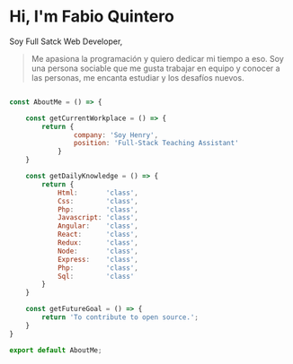 # Hi, I'm Fabio Quintero

Soy Full Satck Web Developer,

>Me apasiona la programación y quiero dedicar mi tiempo a eso. Soy una persona sociable que me gusta trabajar en equipo y conocer a las personas, 
me encanta estudiar y los desafíos nuevos.

```javascript

const AboutMe = () => {

    const getCurrentWorkplace = () => {
        return {
                company: 'Soy Henry',
                position: 'Full-Stack Teaching Assistant'
            }
    }

    const getDailyKnowledge = () => {
        return {
            Html:       'class',
            Css:        'class',
            Php:        'class',
            Javascript: 'class',
            Angular:    'class',
            React:      'class',
            Redux:      'class',
            Node:       'class',
            Express:    'class',
            Php:        'class',
            Sql:        'class'
        }
    }

    const getFutureGoal = () => {
        return 'To contribute to open source.';
    }
}

export default AboutMe;
```

